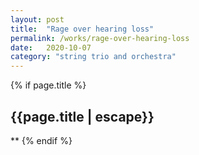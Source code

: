 ```yaml
---
layout: post
title:  "Rage over hearing loss"
permalink: /works/rage-over-hearing-loss
date:   2020-10-07
category: "string trio and orchestra"
---
```

{% if page.title %}
<h2>{{page.title | escape}}</h2>
**
{% endif %}